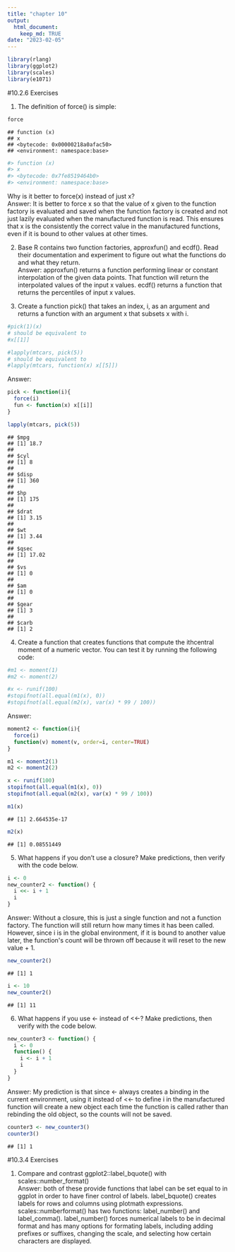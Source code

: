 ```yaml
---
title: "chapter 10"
output: 
  html_document:
    keep_md: TRUE
date: "2023-02-05"
---
```





```r
library(rlang)
library(ggplot2)
library(scales)
library(e1071)
```

#10.2.6 Exercises

1. The definition of force() is simple:

```r
force
```

```
## function (x) 
## x
## <bytecode: 0x00000218a0afac50>
## <environment: namespace:base>
```

```r
#> function (x) 
#> x
#> <bytecode: 0x7fe8519464b0>
#> <environment: namespace:base>
```
Why is it better to force(x) instead of just x?   
Answer: It is better to force x so that the value of x given to the function factory is evaluated and saved when the function factory is created and not just lazily evaluated when the manufactured function is read. This ensures that x is the consistently the correct value in the manufactured functions, even if it is bound to other values at other times.     

2. Base R contains two function factories, approxfun() and ecdf(). Read their documentation and experiment to figure out what the functions do and what they return.    
Answer: approxfun() returns a function performing linear or constant interpolation of the given data points. That function will return the interpolated values of the input x values. ecdf() returns a function that returns the percentiles of input x values. 

3. Create a function pick() that takes an index, i, as an argument and returns a function with an argument x that subsets x with i.

```r
#pick(1)(x)
# should be equivalent to
#x[[1]]

#lapply(mtcars, pick(5))
# should be equivalent to
#lapply(mtcars, function(x) x[[5]])
```
Answer:

```r
pick <- function(i){
  force(i)
  fun <- function(x) x[[i]]
}

lapply(mtcars, pick(5))
```

```
## $mpg
## [1] 18.7
## 
## $cyl
## [1] 8
## 
## $disp
## [1] 360
## 
## $hp
## [1] 175
## 
## $drat
## [1] 3.15
## 
## $wt
## [1] 3.44
## 
## $qsec
## [1] 17.02
## 
## $vs
## [1] 0
## 
## $am
## [1] 0
## 
## $gear
## [1] 3
## 
## $carb
## [1] 2
```

4. Create a function that creates functions that compute the ithcentral moment of a numeric vector. You can test it by running the following code:

```r
#m1 <- moment(1)
#m2 <- moment(2)

#x <- runif(100)
#stopifnot(all.equal(m1(x), 0))
#stopifnot(all.equal(m2(x), var(x) * 99 / 100))
```
Answer:

```r
moment2 <- function(i){
  force(i)
  function(v) moment(v, order=i, center=TRUE)
}

m1 <- moment2(1)
m2 <- moment2(2)

x <- runif(100)
stopifnot(all.equal(m1(x), 0))
stopifnot(all.equal(m2(x), var(x) * 99 / 100))

m1(x)
```

```
## [1] 2.664535e-17
```

```r
m2(x)
```

```
## [1] 0.08551449
```

5. What happens if you don’t use a closure? Make predictions, then verify with the code below.

```r
i <- 0
new_counter2 <- function() {
  i <<- i + 1
  i
}
```
Answer: Without a closure, this is just a single function and not a function factory. The function will still return how many times it has been called. However, since i is in the global environment, if it is bound to another value later, the function's count will be thrown off because it will reset to the new value + 1.

```r
new_counter2()
```

```
## [1] 1
```

```r
i <- 10
new_counter2()
```

```
## [1] 11
```

6. What happens if you use <- instead of <<-? Make predictions, then verify with the code below.

```r
new_counter3 <- function() {
  i <- 0
  function() {
    i <- i + 1
    i
  }
}
```
Answer: My prediction is that since <- always creates a binding in the current environment, using it instead of <<- to define i in the manufactured function will create a new object each time the function is called rather than rebinding the old object, so the counts will not be saved.

```r
counter3 <- new_counter3()
counter3()
```

```
## [1] 1
```

#10.3.4 Exercises

1. Compare and contrast ggplot2::label_bquote() with scales::number_format()    
Answer: both of these provide functions that label can be set equal to in ggplot in order to have finer control of labels. label_bquote() creates labels for rows and columns using plotmath expressions. scales::numberformat() has two functions: label_number() and label_comma(). label_number() forces numerical labels to be in decimal format and has many options for formating labels, including adding prefixes or suffixes, changing the scale, and selecting how certain characters are displayed. 
